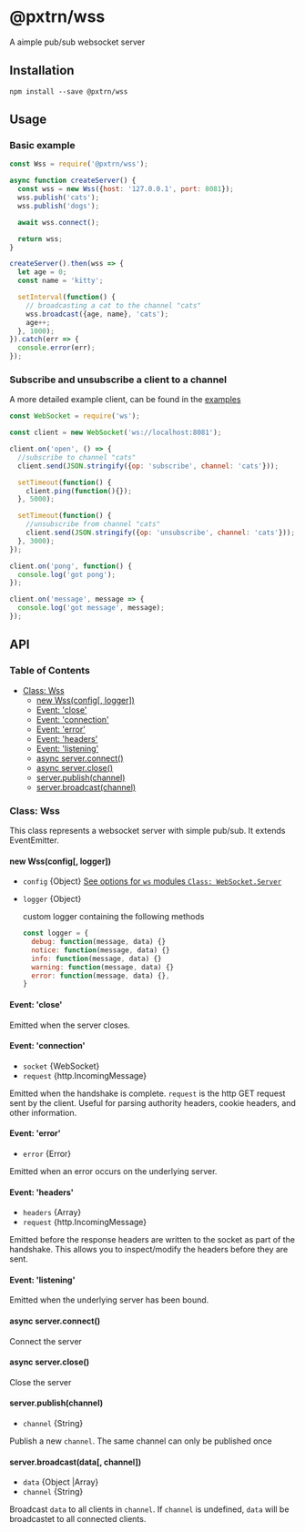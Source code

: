 # @pxtrn/wss

A aimple pub/sub websocket server

## Installation

`npm install --save @pxtrn/wss`

## Usage

### Basic example

```js
const Wss = require('@pxtrn/wss');

async function createServer() {
  const wss = new Wss({host: '127.0.0.1', port: 8081});
  wss.publish('cats');
  wss.publish('dogs');

  await wss.connect();

  return wss;
}

createServer().then(wss => {
  let age = 0;
  const name = 'kitty';

  setInterval(function() {
    // broadcasting a cat to the channel "cats"
    wss.broadcast({age, name}, 'cats');
    age++;
  }, 1000);
}).catch(err => {
  console.error(err);
});
```

### Subscribe and unsubscribe a client to a channel

A more detailed example client, can be found in the [examples](examples)

```js
const WebSocket = require('ws');

const client = new WebSocket('ws://localhost:8081');

client.on('open', () => {
  //subscribe to channel "cats"
  client.send(JSON.stringify({op: 'subscribe', channel: 'cats'}));

  setTimeout(function() {
    client.ping(function(){});
  }, 5000);

  setTimeout(function() {
    //unsubscribe from channel "cats"
    client.send(JSON.stringify({op: 'unsubscribe', channel: 'cats'}));
  }, 3000);
});

client.on('pong', function() {
  console.log('got pong');
});

client.on('message', message => {
  console.log('got message', message);
});
```

## API

### Table of Contents

- [Class: Wss](#class-wss)
  - [new Wss(config[, logger])](#new-wssconfig-logger)
  - [Event: 'close'](#event-close)
  - [Event: 'connection'](#event-connection)
  - [Event: 'error'](#event-error)
  - [Event: 'headers'](#event-headers)
  - [Event: 'listening'](#event-listening)
  - [async server.connect()](#async-serverconnect)
  - [async server.close()](#async-serverclose)
  - [server.publish(channel)](#serverpublishchannel)
  - [server.broadcast(channel)](#serverbroadcastdata-channel)

### Class: Wss

This class represents a websocket server with simple pub/sub. It extends EventEmitter.

#### new Wss(config[, logger])

- `config` {Object}
  [See options for `ws` modules `Class: WebSocket.Server`](https://github.com/websockets/ws/blob/HEAD/doc/ws.md#class-websocketserver)
- `logger` {Object}

  custom logger containing the following methods
  ```js
  const logger = {
    debug: function(message, data) {}
    notice: function(message, data) {}
    info: function(message, data) {}
    warning: function(message, data) {}
    error: function(message, data) {},
  }
  ```

#### Event: 'close'

Emitted when the server closes.

#### Event: 'connection'

- `socket` {WebSocket}
- `request` {http.IncomingMessage}

Emitted when the handshake is complete. `request` is the http GET request sent
by the client. Useful for parsing authority headers, cookie headers, and other
information.

#### Event: 'error'

- `error` {Error}

Emitted when an error occurs on the underlying server.

#### Event: 'headers'

- `headers` {Array}
- `request` {http.IncomingMessage}

Emitted before the response headers are written to the socket as part of the
handshake. This allows you to inspect/modify the headers before they are sent.

#### Event: 'listening'

Emitted when the underlying server has been bound.

#### async server.connect()

Connect the server

#### async server.close()

Close the server

#### server.publish(channel)
- `channel` {String}

Publish a new `channel`. The same channel can only be published once

#### server.broadcast(data[, channel])
- `data` {Object |Array}
- `channel` {String}

Broadcast `data` to all clients in `channel`. If `channel` is undefined,
`data` will be broadcastet to all connected clients.
